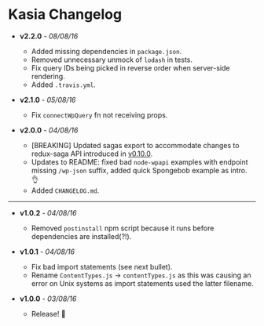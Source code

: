 # Kasia Changelog

- __v2.2.0__ - _08/08/16_

    - Added missing dependencies in `package.json`.
    - Removed unnecessary unmock of `lodash` in tests.
    - Fix query IDs being picked in reverse order when server-side rendering.
    - Added `.travis.yml`.

- __v2.1.0__ - _05/08/16_

    - Fix `connectWpQuery` fn not receiving props.

- __v2.0.0__ - _04/08/16_

    - [BREAKING] Updated sagas export to accommodate changes to redux-saga API introduced in [v0.10.0]().
    - Updates to README: fixed bad `node-wpapi` examples with endpoint missing `/wp-json`
    suffix, added quick Spongebob example as intro. :ok_hand:
    - Added `CHANGELOG.md`.

---

- __v1.0.2__ - _04/08/16_

    - Removed `postinstall` npm script because it runs before dependencies are installed(?!).

- __v1.0.1__ - _04/08/16_

    - Fix bad import statements (see next bullet).
    - Rename `ContentTypes.js` -> `contentTypes.js` as this was causing an error on
    Unix systems as import statements used the latter filename.

- __v1.0.0__ - _03/08/16_

    - Release! :tophat:
